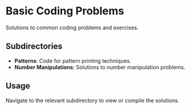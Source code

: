 # Basic Coding Problems

Solutions to common coding problems and exercises.

## Subdirectories

- **Patterns**: Code for pattern printing techniques.
- **Number Manipulations**: Solutions to number manipulation problems.

## Usage

Navigate to the relevant subdirectory to view or compile the solutions.
